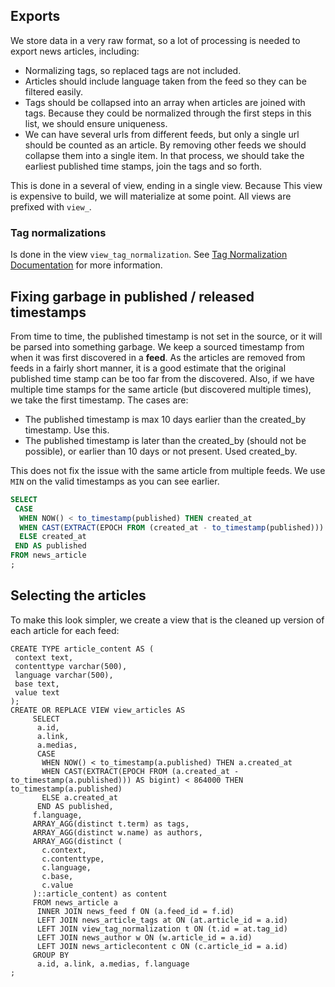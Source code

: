 ## Exports

We store data in a very raw format, so a lot of processing is needed to export news articles, including:

 - Normalizing tags, so replaced tags are not included. 
 - Articles should include language taken from the feed so they can be filtered easily.
 - Tags should be collapsed into an array when articles are joined with tags. Because they could be normalized through the first steps in this list, we should ensure uniqueness. 
 - We can have several urls from different feeds, but only a single url should be counted as an article. By removing other feeds we should collapse them into a single item. In that process, we should take the earliest published time stamps, join the tags and so forth.

This is done in a several of view, ending in a single view. Because This view is expensive to build, we will materialize at some point. All views are prefixed with `view_`.

### Tag normalizations
Is done in the view `view_tag_normalization`. See [Tag Normalization Documentation](tags.md) for more information.

## Fixing garbage in published / released timestamps
From time to time, the published timestamp is not set in the source, or it will be parsed into something garbage. We keep a sourced timestamp from when it was first discovered in a **feed**. As the articles are removed from feeds in a fairly short manner, it is a good estimate that the original published time stamp can be too far from the discovered. Also, if we have multiple time stamps for the same article (but discovered multiple times), we take the first timestamp. The cases are:

 - The published timestamp is max 10 days earlier than the created_by timestamp. Use this.
 - The published timestamp is later than the created_by (should not be possible), or earlier than 10 days or not present. Used created_by.

This does not fix the issue with the same article from multiple feeds. We use `MIN` on the valid timestamps as you can see earlier. 

```sql
SELECT 
 CASE
  WHEN NOW() < to_timestamp(published) THEN created_at
  WHEN CAST(EXTRACT(EPOCH FROM (created_at - to_timestamp(published))) AS bigint) < 864000 THEN to_timestamp(published)
  ELSE created_at
 END AS published
FROM news_article 
;
```

## Selecting the articles
To make this look simpler, we create a view that is the cleaned up version of each article for each feed:

```
CREATE TYPE article_content AS (
 context text,
 contenttype varchar(500),
 language varchar(500),
 base text,
 value text
);
CREATE OR REPLACE VIEW view_articles AS
     SELECT 
      a.id,
      a.link,
      a.medias,
      CASE
       WHEN NOW() < to_timestamp(a.published) THEN a.created_at
       WHEN CAST(EXTRACT(EPOCH FROM (a.created_at - to_timestamp(a.published))) AS bigint) < 864000 THEN to_timestamp(a.published)
       ELSE a.created_at
      END AS published,
     f.language,
     ARRAY_AGG(distinct t.term) as tags,
     ARRAY_AGG(distinct w.name) as authors,
     ARRAY_AGG(distinct (
       c.context,
       c.contenttype,
       c.language,
       c.base,
       c.value
     )::article_content) as content
     FROM news_article a
      INNER JOIN news_feed f ON (a.feed_id = f.id)
      LEFT JOIN news_article_tags at ON (at.article_id = a.id)
      LEFT JOIN view_tag_normalization t ON (t.id = at.tag_id)
      LEFT JOIN news_author w ON (w.article_id = a.id)
      LEFT JOIN news_articlecontent c ON (c.article_id = a.id)
     GROUP BY 
      a.id, a.link, a.medias, f.language
;
```
